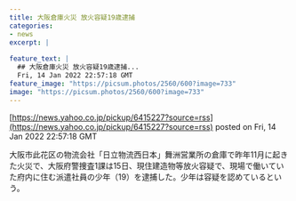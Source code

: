 ```yaml
---
title: 大阪倉庫火災 放火容疑19歳逮捕
categories:
- news
excerpt: |
  
feature_text: |
  ## 大阪倉庫火災 放火容疑19歳逮捕...
  Fri, 14 Jan 2022 22:57:18 GMT
feature_image: "https://picsum.photos/2560/600?image=733"
image: "https://picsum.photos/2560/600?image=733"
---
```


[https://news.yahoo.co.jp/pickup/6415227?source=rss](https://news.yahoo.co.jp/pickup/6415227?source=rss)
posted on Fri, 14 Jan 2022 22:57:18 GMT

<!--more-->

大阪市此花区の物流会社「日立物流西日本」舞洲営業所の倉庫で昨年11月に起きた火災で、大阪府警捜査1課は15日、現住建造物等放火容疑で、現場で働いていた府内に住む派遣社員の少年（19）を逮捕した。少年は容疑を認めているという。
